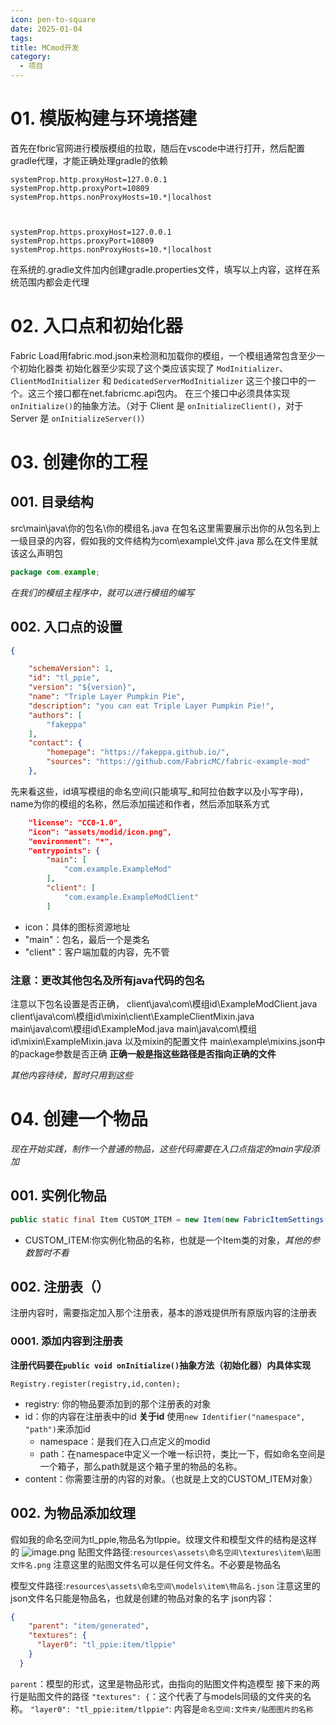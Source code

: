```yaml
---
icon: pen-to-square
date: 2025-01-04
tags: 
title: MCmod开发
category:
  - 项目
---
```

# 01. 模版构建与环境搭建
首先在fbric官网进行模版模组的拉取，随后在vscode中进行打开，然后配置gradle代理，才能正确处理gradle的依赖
```
systemProp.http.proxyHost=127.0.0.1
systemProp.http.proxyPort=10809
systemProp.https.nonProxyHosts=10.*|localhost

  

systemProp.https.proxyHost=127.0.0.1
systemProp.https.proxyPort=10809
systemProp.https.nonProxyHosts=10.*|localhost
```
在系统的.gradle文件加内创建gradle.properties文件，填写以上内容，这样在系统范围内都会走代理

# 02. 入口点和初始化器
Fabric Load用fabric.mod.json来检测和加载你的模组，一个模组通常包含至少一个初始化器类
初始化器至少实现了这个类应该实现了 `ModInitializer`、`ClientModInitializer` 和 `DedicatedServerModInitializer` 这三个接口中的一个。这三个接口都在net.fabricmc.api包内。
在三个接口中必须具体实现`onInitialize()`的抽象方法。（对于 Client 是 `onInitializeClient()`，对于 Server 是 `onInitializeServer()`）

# 03. 创建你的工程
## 001. 目录结构
src\main\java\你的包名\你的模组名.java
在包名这里需要展示出你的从包名到上一级目录的内容，假如我的文件结构为com\example\文件.java
那么在文件里就该这么声明包
```java
package com.example;
```
*在我们的模组主程序中，就可以进行模组的编写*


## 002. 入口点的设置
```json
{

    "schemaVersion": 1,
    "id": "tl_ppie",
    "version": "${version}",
    "name": "Triple Layer Pumpkin Pie",
    "description": "you can eat Triple Layer Pumpkin Pie!",
    "authors": [
        "fakeppa"
    ],
    "contact": {
        "homepage": "https://fakeppa.github.io/",
        "sources": "https://github.com/FabricMC/fabric-example-mod"
    },
```
先来看这些，id填写模组的命名空间(只能填写_和阿拉伯数字以及小写字母)，name为你的模组的名称，然后添加描述和作者，然后添加联系方式

```json
    "license": "CC0-1.0",
    "icon": "assets/modid/icon.png",
    "environment": "*",
    "entrypoints": {
        "main": [
            "com.example.ExampleMod"
        ],
        "client": [
            "com.example.ExampleModClient"
        ]
```
- icon：具体的图标资源地址
- "main"：包名，最后一个是类名
- "client"：客户端加载的内容，先不管

### 注意：更改其他包名及所有java代码的包名
注意以下包名设置是否正确，
client\java\com\模组id\ExampleModClient.java
client\java\com\模组id\mixin\client\ExampleClientMixin.java
main\java\com\模组id\ExampleMod.java
main\java\com\模组id\mixin\ExampleMixin.java
以及mixin的配置文件
main\example\mixins.json中的package参数是否正确
**正确一般是指这些路径是否指向正确的文件**


*其他内容待续，暂时只用到这些*
# 04. 创建一个物品
*现在开始实践，制作一个普通的物品，这些代码需要在入口点指定的main字段添加*
## 001. 实例化物品
```java
public static final Item CUSTOM_ITEM = new Item(new FabricItemSettings());
```
- CUSTOM_ITEM:你实例化物品的名称，也就是一个Item类的对象，*其他的参数暂时不看*

## 002. 注册表（）
注册内容时，需要指定加入那个注册表，基本的游戏提供所有原版内容的注册表

### 0001. 添加内容到注册表
**注册代码要在`public void onInitialize()`抽象方法（初始化器）内具体实现**
```
Registry.register(registry,id,conten);
```
- registry: 你的物品要添加到的那个注册表的对象
- id：你的内容在注册表中的id
  **关于id**
  使用`new Identifier("namespace", "path")`来添加id
	- namespace：是我们在入口点定义的modid
	- path：在namespace中定义一个唯一标识符，类比一下，假如命名空间是一个箱子，那么path就是这个箱子里的物品的名称。
- content：你需要注册的内容的对象。（也就是上文的CUSTOM_ITEM对象）

## 002. 为物品添加纹理
假如我的命名空间为tl_ppie,物品名为tlppie。纹理文件和模型文件的结构是这样的
![image.png](https://cdn.jsdelivr.net/gh/fakeppa/blog-img/20250107221129.png)
贴图文件路径:`resources\assets\命名空间\textures\item\贴图文件名.png`
注意这里的贴图文件名可以是任何文件名。不必要是物品名

模型文件路径:`resources\assets\命名空间\models\item\物品名.json`
注意这里的json文件名只能是物品名，也就是创建的物品对象的名字
json内容：
```json
{
    "parent": "item/generated",
    "textures": {
      "layer0": "tl_ppie:item/tlppie"
    }
  }
```
`parent`：模型的形式，这里是物品形式，由指向的贴图文件构造模型
接下来的两行是贴图文件的路径
`"textures": {`：这个代表了与models同级的文件夹的名称。
`"layer0": "tl_ppie:item/tlppie"`:  内容是`命名空间:文件夹/贴图图片的名称`


